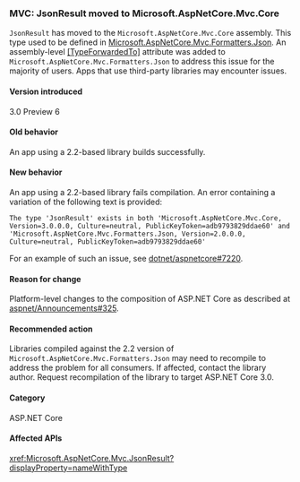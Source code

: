 ### MVC: JsonResult moved to Microsoft.AspNetCore.Mvc.Core

`JsonResult` has moved to the `Microsoft.AspNetCore.Mvc.Core` assembly. This type used to be defined in [Microsoft.AspNetCore.Mvc.Formatters.Json](https://www.nuget.org/packages/Microsoft.AspNetCore.Mvc.Formatters.Json). An assembly-level [[TypeForwardedTo]](xref:System.Runtime.CompilerServices.TypeForwardedToAttribute) attribute was added to `Microsoft.AspNetCore.Mvc.Formatters.Json` to address this issue for the majority of users. Apps that use third-party libraries may encounter issues.

#### Version introduced

3.0 Preview 6

#### Old behavior

An app using a 2.2-based library builds successfully.

#### New behavior

An app using a 2.2-based library fails compilation. An error containing a variation of the following text is provided:

```text
The type 'JsonResult' exists in both 'Microsoft.AspNetCore.Mvc.Core, Version=3.0.0.0, Culture=neutral, PublicKeyToken=adb9793829ddae60' and 'Microsoft.AspNetCore.Mvc.Formatters.Json, Version=2.0.0.0, Culture=neutral, PublicKeyToken=adb9793829ddae60'
```

For an example of such an issue, see [dotnet/aspnetcore#7220](https://github.com/dotnet/aspnetcore/issues/7220).

#### Reason for change

Platform-level changes to the composition of ASP.NET Core as described at [aspnet/Announcements#325](https://github.com/aspnet/Announcements/issues/325).

#### Recommended action

Libraries compiled against the 2.2 version of `Microsoft.AspNetCore.Mvc.Formatters.Json` may need to recompile to address the problem for all consumers. If affected, contact the library author. Request recompilation of the library to target ASP.NET Core 3.0.

#### Category

ASP.NET Core

#### Affected APIs

<xref:Microsoft.AspNetCore.Mvc.JsonResult?displayProperty=nameWithType>

<!-- 

#### Affected APIs

`T:Microsoft.AspNetCore.Mvc.JsonResult`

-->
